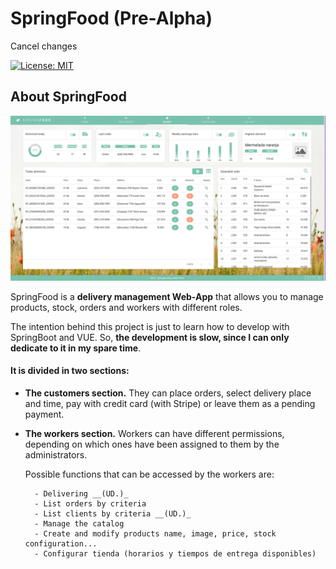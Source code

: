 <h1> SpringFood (Pre-Alpha) </h1>Cancel changes

[![License: MIT](https://img.shields.io/badge/License-MIT-yellow.svg)](https://opensource.org/licenses/MIT)

<h2> About SpringFood </h2>
<p align=center>
<img src="capture.png" alt="SpringFood" width="600"/>
</p>
SpringFood is a <strong>delivery management Web-App</strong> that allows you to manage products, stock, orders and workers with different roles. 

The intention behind this project is just to learn how to develop with SpringBoot and VUE. So, <strong>the development is slow, since I can only dedicate to it in my spare time</strong>.

<h4>It is divided in two sections:</h4>

- <strong>The customers section.</strong> They can place orders, select delivery place and time, pay with credit card (with Stripe) or leave them as a pending payment.

- <strong>The workers section.</strong> Workers can have different permissions, depending on which ones have been assigned to them by the administrators. 

	Possible functions that can be accessed by the workers are:
	
		- Delivering __(UD.)_
		- List orders by criteria
		- List clients by criteria __(UD.)_
		- Manage the catalog
		- Create and modify products name, image, price, stock configuration...
		- Configurar tienda (horarios y tiempos de entrega disponibles)


